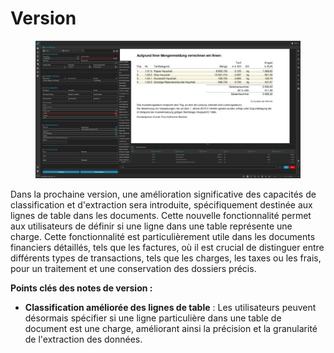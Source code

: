 # Version

<figure><img src=".gitbook/assets/Bildschirmfoto 2024-05-08 um 20.37.35.png" alt=""><figcaption></figcaption></figure>

Dans la prochaine version, une amélioration significative des capacités de classification et d'extraction sera introduite, spécifiquement destinée aux lignes de table dans les documents. Cette nouvelle fonctionnalité permet aux utilisateurs de définir si une ligne dans une table représente une charge. Cette fonctionnalité est particulièrement utile dans les documents financiers détaillés, tels que les factures, où il est crucial de distinguer entre différents types de transactions, tels que les charges, les taxes ou les frais, pour un traitement et une conservation des dossiers précis.

**Points clés des notes de version :**

* **Classification améliorée des lignes de table** : Les utilisateurs peuvent désormais spécifier si une ligne particulière dans une table de document est une charge, améliorant ainsi la précision et la granularité de l'extraction des données.
